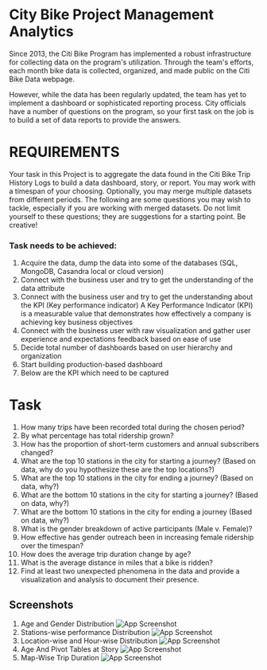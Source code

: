 
# City Bike Project Management  Analytics

Since 2013, the Citi Bike Program has implemented a robust infrastructure for collecting data on the program's utilization. Through the team's efforts, each month bike data is collected, organized, and made public on the Citi Bike Data webpage.

However, while the data has been regularly updated, the team has yet to implement a dashboard or sophisticated reporting process. City officials have a number of questions on the program, so your first task on the job is to build a set of data reports to provide the answers.


# REQUIREMENTS
Your task in this Project is to aggregate the data found in the Citi Bike Trip History Logs to build a data dashboard, story, or report. You may work with a timespan of your choosing. Optionally, you may merge multiple datasets from different periods. The following are some questions you may wish to tackle, especially if you are working with merged datasets. Do not limit yourself to these questions; they are suggestions for a starting point. Be creative!
### Task needs to be achieved:
1. Acquire the data, dump the data into some of the databases (SQL, MongoDB, Casandra local or cloud version)
2. Connect with the business user and try to get the understanding of the data attribute 
3. Connect with the business user and try to get the understanding about the KPI (Key performance indicator)
A Key Performance Indicator (KPI) is a measurable value that demonstrates how effectively a company is achieving key business objectives
4. Connect with the business user with raw visualization and gather user experience and expectations feedback based on ease of use 
5. Decide total number of dashboards based on user hierarchy and organization 
6. Start building production-based dashboard 
7. Below are the KPI which need to be captured 



# Task
1. How many trips have been recorded total during the chosen period?
2. By what percentage has total ridership grown?
3. How has the proportion of short-term customers and annual subscribers changed?
4. What are the top 10 stations in the city for starting a journey? (Based on data, why do you hypothesize these are the top locations?)
5. What are the top 10 stations in the city for ending a journey? (Based on data, why?)
6. What are the bottom 10 stations in the city for starting a journey? (Based on data, why?)
6. What are the bottom 10 stations in the city for ending a journey (Based on data, why?)
7. What is the gender breakdown of active participants (Male v. Female)?
8. How effective has gender outreach been in increasing female ridership over the timespan?
9. How does the average trip duration change by age?
10. What is the average distance in miles that a bike is ridden?
11. Find at least two unexpected phenomena in the data and provide a visualization and analysis to document their presence.
## Screenshots
1. Age and Gender Distribution
![App Screenshot](https://snipboard.io/o2Swbx.jpg)
2. Stations-wise performance Distribution
![App Screenshot](https://snipboard.io/dXkKp8.jpg)
3. Location-wise and Hour-wise Distribution
![App Screenshot](https://snipboard.io/69Likr.jpg)
4. Age And Pivot Tables at Story
![App Screenshot](https://snipboard.io/4TghCB.jpg)
5. Map-Wise Trip Duration
![App Screenshot](https://snipboard.io/byseUB.jpg)